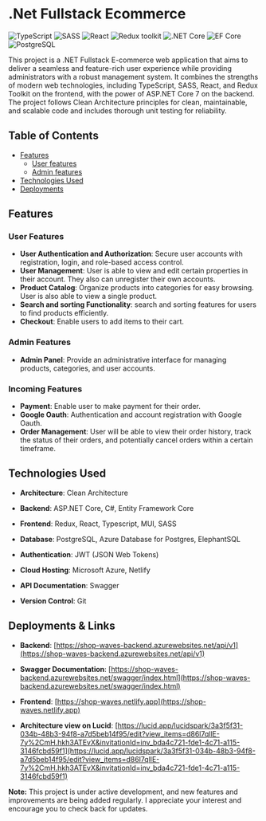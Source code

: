 # .Net Fullstack Ecommerce

![TypeScript](https://img.shields.io/badge/TypeScript-v.4-green)
![SASS](https://img.shields.io/badge/SASS-v.4-hotpink)
![React](https://img.shields.io/badge/React-v.18-blue)
![Redux toolkit](https://img.shields.io/badge/Redux-v.1.9-brown)
![.NET Core](https://img.shields.io/badge/.NET%20Core-v.7-purple)
![EF Core](https://img.shields.io/badge/EF%20Core-v.7-cyan)
![PostgreSQL](https://img.shields.io/badge/PostgreSQL-v.14-drakblue)

This project is a .NET Fullstack E-commerce web application that aims to deliver a seamless and feature-rich user experience while providing administrators with a robust management system. It combines the strengths of modern web technologies, including TypeScript, SASS, React, and Redux Toolkit on the frontend, with the power of ASP.NET Core 7 on the backend. The project follows Clean Architecture principles for clean, maintainable, and scalable code and includes thorough unit testing for reliability.

## Table of Contents

- [Features](#features)
   - [User features](#user-features)
   - [Admin features](#admin-features)
- [Technologies Used](#technologies-used)
- [Deployments](#deployments--links)

## Features

### User Features

- **User Authentication and Authorization**: Secure user accounts with registration, login, and role-based access control.
- **User Management**: User is able to view and edit certain properties in their account. They also can unregister their own accounts.
- **Product Catalog**: Organize products into categories for easy browsing. User is also able to view a single product.
- **Search and sorting Functionality**: search and sorting features for users to find products efficiently.
- **Checkout**: Enable users to add items to their cart.

### Admin Features

- **Admin Panel**: Provide an administrative interface for managing products, categories, and user accounts.

### Incoming Features
- **Payment**: Enable user to make payment for their order.
- **Google Oauth**: Authentication and account registration with Google Oauth.
- **Order Management**: User will be able to view their order history, track the status of their orders, and potentially cancel orders within a certain timeframe.

## Technologies Used
- **Architecture**: Clean Architecture

- **Backend**: ASP.NET Core, C#, Entity Framework Core

- **Frontend**: Redux, React, Typescript, MUI, SASS

- **Database**: PostgreSQL, Azure Database for Postgres, ElephantSQL

- **Authentication**: JWT (JSON Web Tokens)

- **Cloud Hosting**: Microsoft Azure, Netlify

- **API Documentation**: Swagger

- **Version Control**: Git

## Deployments & Links

- **Backend**: [https://shop-waves-backend.azurewebsites.net/api/v1](https://shop-waves-backend.azurewebsites.net/api/v1)

- **Swagger Documentation**: [https://shop-waves-backend.azurewebsites.net/swagger/index.html](https://shop-waves-backend.azurewebsites.net/swagger/index.html)

- **Frontend**: [https://shop-waves.netlify.app](https://shop-waves.netlify.app)

- **Architecture view on Lucid**: [https://lucid.app/lucidspark/3a3f5f31-034b-48b3-94f8-a7d5beb14f95/edit?view_items=d86l7qllE-7y%2CmH.hkh3ATEvX&invitationId=inv_bda4c721-fde1-4c71-a115-3146fcbd59f1](https://lucid.app/lucidspark/3a3f5f31-034b-48b3-94f8-a7d5beb14f95/edit?view_items=d86l7qllE-7y%2CmH.hkh3ATEvX&invitationId=inv_bda4c721-fde1-4c71-a115-3146fcbd59f1)


**Note:** This project is under active development, and new features and improvements are being added regularly. I appreciate your interest and encourage you to check back for updates.